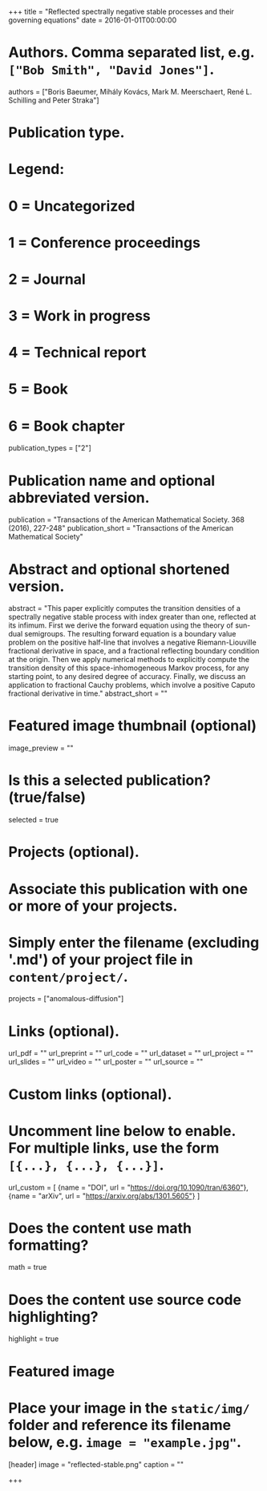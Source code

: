 +++
title = "Reflected spectrally negative stable processes and their governing equations"
date = 2016-01-01T00:00:00

# Authors. Comma separated list, e.g. `["Bob Smith", "David Jones"]`.
authors = ["Boris Baeumer, Mihály Kovács, Mark M. Meerschaert, René L. Schilling and Peter Straka"]

# Publication type.
# Legend:
# 0 = Uncategorized
# 1 = Conference proceedings
# 2 = Journal
# 3 = Work in progress
# 4 = Technical report
# 5 = Book
# 6 = Book chapter
publication_types = ["2"]

# Publication name and optional abbreviated version.
publication = "Transactions of the American Mathematical Society. 368 (2016), 227-248"
publication_short = "Transactions of the American Mathematical Society"

# Abstract and optional shortened version.
abstract = "This paper explicitly computes the transition densities of a spectrally negative stable process with index greater than one, reflected at its infimum. First we derive the forward equation using the theory of sun-dual semigroups. The resulting forward equation is a boundary value problem on the positive half-line that involves a negative Riemann-Liouville fractional derivative in space, and a fractional reflecting boundary condition at the origin. Then we apply numerical methods to explicitly compute the transition density of this space-inhomogeneous Markov process, for any starting point, to any desired degree of accuracy. Finally, we discuss an application to fractional Cauchy problems, which involve a positive Caputo fractional derivative in time."
abstract_short = ""

# Featured image thumbnail (optional)
image_preview = ""

# Is this a selected publication? (true/false)
selected = true

# Projects (optional).
#   Associate this publication with one or more of your projects.
#   Simply enter the filename (excluding '.md') of your project file in `content/project/`.
projects = ["anomalous-diffusion"]

# Links (optional).
url_pdf = ""
url_preprint = ""
url_code = ""
url_dataset = ""
url_project = ""
url_slides = ""
url_video = ""
url_poster = ""
url_source = ""

# Custom links (optional).
#   Uncomment line below to enable. For multiple links, use the form `[{...}, {...}, {...}]`.
url_custom = [
    {name = "DOI", url = "https://doi.org/10.1090/tran/6360"}, 
    {name = "arXiv", url = "https://arxiv.org/abs/1301.5605"}
]


# Does the content use math formatting?
math = true

# Does the content use source code highlighting?
highlight = true

# Featured image
# Place your image in the `static/img/` folder and reference its filename below, e.g. `image = "example.jpg"`.
[header]
image = "reflected-stable.png"
caption = ""

+++
